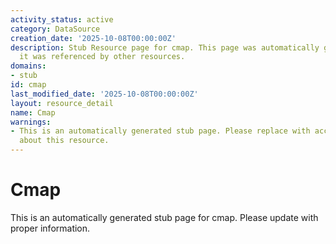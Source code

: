 ```yaml
---
activity_status: active
category: DataSource
creation_date: '2025-10-08T00:00:00Z'
description: Stub Resource page for cmap. This page was automatically generated because
  it was referenced by other resources.
domains:
- stub
id: cmap
last_modified_date: '2025-10-08T00:00:00Z'
layout: resource_detail
name: Cmap
warnings:
- This is an automatically generated stub page. Please replace with accurate information
  about this resource.
---
```


# Cmap

This is an automatically generated stub page for cmap. Please update with proper information.
